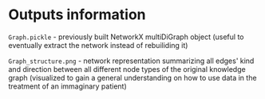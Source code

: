 # Outputs information
`Graph.pickle` - previously built NetworkX multiDiGraph object (useful to eventually extract the network instead of rebuiliding it)

`Graph_structure.png` - network representation summarizing all edges' kind and direction between all different node types of the original knowledge graph (visualized to gain a general understanding on how to use data in the treatment of an immaginary patient)